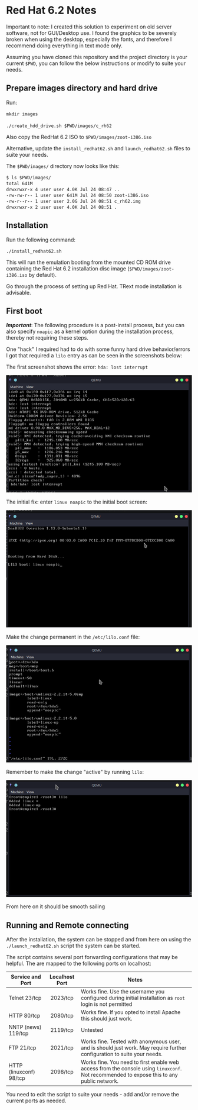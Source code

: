 # Red Hat 6.2 Notes

Important to note: I created this solution to experiment on old server software, not for GUI/Desktop use. I found the graphics to be severely broken when using the desktop, especially the fonts, and therefore I recommend doing everything in text mode only.

Assuming you have cloned this repository and the project directory is your current `$PWD`, you can follow the below instructions or modify to suite your needs.

## Prepare images directory and hard drive

Run:

```shell
mkdir images

./create_hdd_drive.sh $PWD/images/c_rh62
```

Also copy the RedHat 6.2 ISO to `$PWD/images/zoot-i386.iso`

Alternative, update the `install_redhat62.sh` and `launch_redhat62.sh` files to suite your needs.

The `$PWD/images/` directory now looks like this:

```shell
$ ls $PWD/images/
total 641M
drwxrwxr-x 4 user user 4.0K Jul 24 08:47 ..
-rw-rw-r-- 1 user user 641M Jul 24 08:50 zoot-i386.iso
-rw-r--r-- 1 user user 2.0G Jul 24 08:51 c_rh62.img
drwxrwxr-x 2 user user 4.0K Jul 24 08:51 .

```

## Installation

Run the following command:

```shell
./install_redhat62.sh
```

This will run the emulation booting from the mounted CD ROM drive containing the Red Hat 6.2 installation disc image (`$PWD/images/zoot-i386.iso` by default).

Go through the process of setting up Red Hat. TRext mode installation is advisable.

## First boot

_**Important**_: The following procedure is a post-install process, but you can also specify `noapic` as a kernel option during the installation process, thereby not requiring these steps.

One "hack" I required had to do with some funny hard drive behavior/errors I got that required a `lilo` entry as can be seen in the screenshots below:

The first screenshot shows the error: `hda: lost interrupt`

![Shot 1](screenshots/qemu_redhat62_setup_01.png)

The initial fix: enter `linux noapic` to the initial boot screen:

![Shot 2](screenshots/qemu_redhat62_setup_02.png)

Make the change permanent in the `/etc/lilo.conf` file:

![Shot 3](screenshots/qemu_redhat62_setup_03.png)

Remember to make the change "active" by running `lilo`:

![Shot 4](screenshots/qemu_redhat62_setup_04.png)

From here on it should be smooth sailing

## Running and Remote connecting

After the installation, the system can be stopped and from here on using the `./launch_redhat62.sh` script the system can be started.

The script contains several port forwarding configurations that may be helpful. The are mapped to the following ports on localhost:

| Service and Port        | Localhost Port | Notes                                                                                                                                     |
|-------------------------|:--------------:|-------------------------------------------------------------------------------------------------------------------------------------------|
| Telnet 23/tcp           | 2023/tcp       | Works fine. Use the username you configured during initial installation as `root` login is not permitted                                  |
| HTTP 80/tcp             | 2080/tcp       | Works fine. If you opted to install Apache this should just work.                                                                         |
| NNTP (news) 119/tcp     | 2119/tcp       | Untested                                                                                                                                  |
| FTP 21/tcp              | 2021/tcp       | Works fine. Tested with anonymous user, and is should just work. May require further configuration to suite your needs.                   |
| HTTP (linuxconf) 98/tcp | 2098/tcp       | Works fine. You need to first enable web access from the console using `linuxconf`. Not recommended to expose this to any public network. |

You need to edit the script to suite your needs - add and/or remove the current ports as needed.
